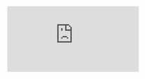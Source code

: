 
<figure><embed src="https://wakatime.com/share/@lucasnev/b1341bea-a731-4d3c-9996-9ebbcef4ef6c.svg"></embed></figure>
